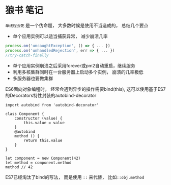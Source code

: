 # 狼书 笔记

`单线程会死` 是一个伪命题， 大多数时候是使用不当造成的， 总结几个要点

* 单个应用实例可以适当捕获异常， 减少崩溃几率

```js
process.on('uncaughtException', () => { ... })
process.on('unhandledRejection', err => { ... })
//try-catch-finally
```

* 单个应用实例崩溃之后采用forever或pm2自动重启，继续服务
* 利用多核集群同时在一台服务器上启动多个实例， 崩溃的几率极低
* 多服务器也要做集群



ES6面向对象编程时， 经常会遇到异步的操作需要bind(this),  这可以使用基于ES7的Decorators特性封装的autobind-decorator

```
import autobind from 'autobind-decorator'

class Component {
	constructor (value) {
		this.value = value
	}
	@autobind
	method () {
		return this.value
	}
}

let component = new Component(42)
let method = component.method
method // 42
```

ES7已经淘汰了bind的写法， 而是使用 `::` 来代替， 比如`::obj.method`


